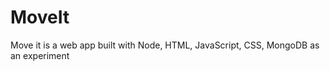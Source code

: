MoveIt
======

Move it is a web app built with Node, HTML, JavaScript, CSS, MongoDB as an experiment

